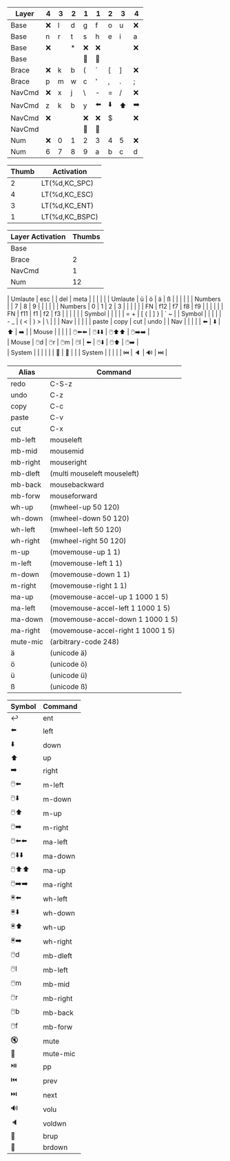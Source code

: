 | Layer  | 4 | 3 | 2 | 1  | 1  | 2  | 3  | 4  |
|--------|---|---|---|----|----|----|----|----|
| Base   | ❌ | l | d | g  | f  | o  | u  | ❌  |
| Base   | n | r | t | s  | h  | e  | i  | a  |
| Base   | ❌ |   | * | ❌  | ❌  |    |    | ❌  |
| Base   |   |   |   | 💎 | 💎 |    |    |    |
| Brace  | ❌ | k | b | (  | `  | [  | ]  | ❌  |
| Brace  | p | m | w | c  | '  | ,  | .  | ;  |
| NavCmd | ❌ | x | j | \  | -  | =  | /  | ❌  |
| NavCmd | z | k | b | y  | ⬅️ | ⬇️ | ⬆️ | ➡️ |
| NavCmd | ❌ |   |   | ❌  | ❌  | $  |    | ❌  |
| NavCmd |   |   |   | 💎 | 💎 |    |    |    |
| Num    | ❌ | 0 | 1 | 2  | 3  | 4  | 5  | ❌  |
| Num    | 6 | 7 | 8 | 9  | a  | b  | c  | d  |
 
| Thumb | Activation     |
|-------|----------------|
| 2     | LT(%d,KC_SPC)  |
| 4     | LT(%d,KC_ESC)  |
| 3     | LT(%d,KC_ENT)  |
| 1     | LT(%d,KC_BSPC) |

| Layer Activation | Thumbs |
|------------------|--------|
| Base             |        |
| Brace            | 2      |
| NavCmd           | 1      |
| Num              | 12     |


| Umlaute |  esc  |      | del  | meta |         |         |         |          |
| Umlaute |  ü    | ö    | ä    | ß    |         |         |         |          |
| Numbers |       | 7    | 8    | 9    |         |         |         |          |
| Numbers |  0    | 1    | 2    | 3    |         |         |         |          |
| FN      |  f12  | f7   | f8   | f9   |         |         |         |          |
| FN      |  f11  | f1   | f2   | f3   |         |         |         |          |
| Symbol  |       |      |      |      | = +     | [ {     | ] }     | ` ~      |
| Symbol  |       |      |      |      | - _     | ( <     | ) >     | \ &#124; |
| Nav     |       |      |      |      | paste   | copy    | cut     | undo     |
| Nav     |       |      |      |      | ⬅️      | ⬇️      | ⬆️      | ➡️       |
| Mouse   |       |      |      |      | 🖱️⬅️⬅️ | 🖱️⬇️⬇️ | 🖱️⬆️⬆️ | 🖱️➡️➡️  |   
| Mouse   |  🖱️d | 🖱️r | 🖱️m | 🖱️l | ️⬅️     | 🖱️⬇️   | 🖱️⬆️   | 🖱️➡️    |   
| System  |       |      |      |      |         | 🔅      | 🔆      |          |
| System  |       |      |      |      | ⏮️      | 🔈      | 🔊      | ⏭️       |

| Alias    | Command                            |
|----------|------------------------------------|
| redo     | C-S-z                              |
| undo     | C-z                                |
| copy     | C-c                                |
| paste    | C-v                                |
| cut      | C-x                                |
| mb-left  | mouseleft                          |
| mb-mid   | mousemid                           |
| mb-right | mouseright                         |
| mb-dleft | (multi mouseleft mouseleft)        |
| mb-back  | mousebackward                      |
| mb-forw  | mouseforward                       |
| wh-up    | (mwheel-up 50 120)                 |
| wh-down  | (mwheel-down 50 120)               |
| wh-left  | (mwheel-left 50 120)               |
| wh-right | (mwheel-right 50 120)              |
| m-up     | (movemouse-up 1 1)                 |
| m-left   | (movemouse-left 1 1)               |
| m-down   | (movemouse-down 1 1)               |
| m-right  | (movemouse-right 1 1)              |
| ma-up    | (movemouse-accel-up 1 1000 1 5)    |
| ma-left  | (movemouse-accel-left 1 1000 1 5)  |
| ma-down  | (movemouse-accel-down 1 1000 1 5)  |
| ma-right | (movemouse-accel-right 1 1000 1 5) |       
| mute-mic | (arbitrary-code 248)               |
| ä        | (unicode ä)                        |
| ö        | (unicode ö)                        |
| ü        | (unicode ü)                        |
| ß        | (unicode ß)                        |


| Symbol  | Command  |
|---------|----------|
| ↩️️     | ent      |
| ⬅️      | left     |
| ⬇️      | down     |
| ⬆️      | up       |
| ➡️      | right    |
| 🖱️⬅️   | m-left   |
| 🖱️⬇️   | m-down   |
| 🖱️⬆️   | m-up     |
| 🖱️➡️   | m-right  |
| 🖱️⬅️⬅️ | ma-left  |
| 🖱️⬇️⬇️ | ma-down  |
| 🖱️⬆️⬆️ | ma-up    |
| 🖱️➡️➡️ | ma-right |
| 🖲️️⬅️  | wh-left  |
| 🖲️️⬇️  | wh-down  |
| 🖲️️⬆️  | wh-up    |
| 🖲️️➡️  | wh-right |
| 🖱️d    | mb-dleft |
| 🖱️l    | mb-left  |
| 🖱️m    | mb-mid   |
| 🖱️r    | mb-right |
| 🖱️b    | mb-back  |
| 🖱️f    | mb-forw  |
| 🔇      | mute     |
| 🎤      | mute-mic |
| ⏯️      | pp       |
| ⏮️      | prev     |
| ⏭️      | next     |
| 🔊      | volu     |
| 🔈      | voldwn   |
| 🔆      | brup     |
| 🔅      | brdown   |
